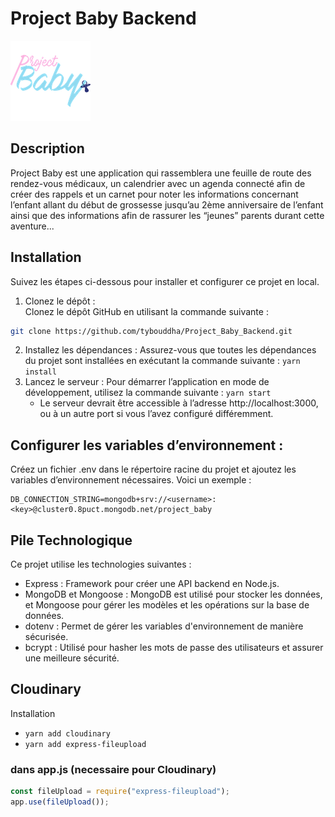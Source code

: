 # Project Baby Backend

![Project Baby Logo](/docs/images/logo128.png)

## Description

Project Baby est une application qui rassemblera une feuille de route des rendez-vous médicaux, un calendrier avec un agenda connecté afin de créer des rappels et un carnet pour noter les informations concernant l’enfant allant du début de grossesse jusqu’au 2ème anniversaire de l’enfant ainsi que des informations afin de rassurer les “jeunes” parents durant cette aventure...

## Installation

Suivez les étapes ci-dessous pour installer et configurer ce projet en local.

1. Clonez le dépôt :  
   Clonez le dépôt GitHub en utilisant la commande suivante :

```bash
git clone https://github.com/tybouddha/Project_Baby_Backend.git
```

2. Installez les dépendances :
   Assurez-vous que toutes les dépendances du projet sont installées en exécutant la commande suivante : `yarn install`
3. Lancez le serveur :
   Pour démarrer l’application en mode de développement, utilisez la commande suivante : `yarn start`
   - Le serveur devrait être accessible à l’adresse http://localhost:3000, ou à un autre port si vous l’avez configuré différemment.

## Configurer les variables d’environnement :

Créez un fichier .env dans le répertoire racine du projet et ajoutez les variables d’environnement nécessaires. Voici un exemple :

```env
DB_CONNECTION_STRING=mongodb+srv://<username>:<key>@cluster0.8puct.mongodb.net/project_baby
```

## Pile Technologique

Ce projet utilise les technologies suivantes :

- Express : Framework pour créer une API backend en Node.js.
- MongoDB et Mongoose : MongoDB est utilisé pour stocker les données, et Mongoose pour gérer les modèles et les opérations sur la base de données.
- dotenv : Permet de gérer les variables d'environnement de manière sécurisée.
- bcrypt : Utilisé pour hasher les mots de passe des utilisateurs et assurer une meilleure sécurité.

## Cloudinary

Installation

- `yarn add cloudinary`
- `yarn add express-fileupload`

### dans app.js (necessaire pour Cloudinary)

```js
const fileUpload = require("express-fileupload");
app.use(fileUpload());
```

